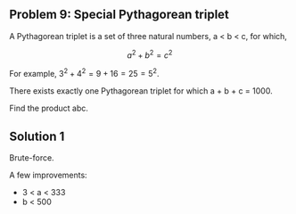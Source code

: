 ## Problem 9: Special Pythagorean triplet

A Pythagorean triplet is a set of three natural numbers, a < b < c, for which,

$$
a^2 + b^2 = c^2
$$

For example, $3^2 + 4^2 = 9 + 16 = 25 = 5^2$.

There exists exactly one Pythagorean triplet for which a + b + c = 1000.

Find the product abc.


## Solution 1

Brute-force.

A few improvements:

- 3 < a < 333
- b < 500
